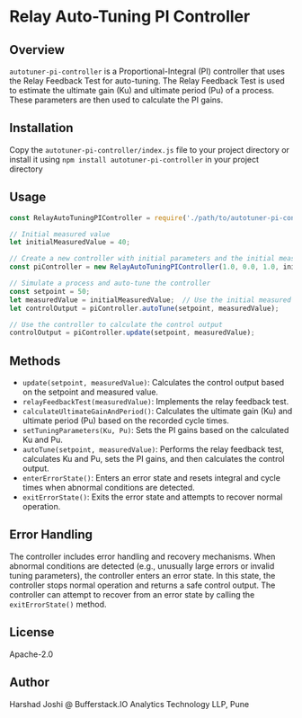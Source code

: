 # Relay Auto-Tuning PI Controller

## Overview

`autotuner-pi-controller` is a Proportional-Integral (PI) controller that uses the Relay Feedback Test for auto-tuning. The Relay Feedback Test is used to estimate the ultimate gain (Ku) and ultimate period (Pu) of a process. These parameters are then used to calculate the PI gains.

## Installation

Copy the `autotuner-pi-controller/index.js` file to your project directory or install it using `npm install autotuner-pi-controller` in your project directory

## Usage

```javascript
const RelayAutoTuningPIController = require('./path/to/autotuner-pi-controller/index.js');

// Initial measured value
let initialMeasuredValue = 40;

// Create a new controller with initial parameters and the initial measured value
const piController = new RelayAutoTuningPIController(1.0, 0.0, 1.0, initialMeasuredValue);

// Simulate a process and auto-tune the controller
const setpoint = 50;
let measuredValue = initialMeasuredValue;  // Use the initial measured value here
let controlOutput = piController.autoTune(setpoint, measuredValue);

// Use the controller to calculate the control output
controlOutput = piController.update(setpoint, measuredValue);
```

## Methods

- `update(setpoint, measuredValue)`: Calculates the control output based on the setpoint and measured value.
- `relayFeedbackTest(measuredValue)`: Implements the relay feedback test.
- `calculateUltimateGainAndPeriod()`: Calculates the ultimate gain (Ku) and ultimate period (Pu) based on the recorded cycle times.
- `setTuningParameters(Ku, Pu)`: Sets the PI gains based on the calculated Ku and Pu.
- `autoTune(setpoint, measuredValue)`: Performs the relay feedback test, calculates Ku and Pu, sets the PI gains, and then calculates the control output.
- `enterErrorState()`: Enters an error state and resets integral and cycle times when abnormal conditions are detected.
- `exitErrorState()`: Exits the error state and attempts to recover normal operation.

## Error Handling

The controller includes error handling and recovery mechanisms. When abnormal conditions are detected (e.g., unusually large errors or invalid tuning parameters), the controller enters an error state. In this state, the controller stops normal operation and returns a safe control output. The controller can attempt to recover from an error state by calling the `exitErrorState()` method.

## License

Apache-2.0

## Author 

Harshad Joshi @ Bufferstack.IO Analytics Technology LLP, Pune 

